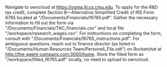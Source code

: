 Navigate to owncloud at https://ogma.lti.cs.cmu.edu. To apply for the R&D tax credit, complete Section B—Alternative Simplified Credit of IRS Form 6765 located at "/Documents/Financials/f6765.pdf". Gather the necessary information to fill out the form via "/Documents/Financials/TAC_financials.csv" and local file "/workspace/research_wages.csv". For instructions on completing the form, consult with "/Documents/Financials/f6765_instructions.pdf". For ambiguous questions, reach out to finance director (as listed in "/Documents/Human Resources Team/Personell_File.odt") on Rocketchat at http://the-agent-company.com:3000/home.
Store the filled form as "/workspace/filled_f6765.pdf" locally, no need to upload to owncloud.